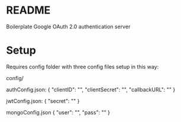 # README #

Boilerplate Google OAuth 2.0 authentication server

# Setup #

Requires config folder with three config files setup in this way:

config/

authConfig.json: {
	"clientID": "",
	"clientSecret": "",
	"callbackURL": ""
}

jwtConfig.json: {
	"secret": ""
}

mongoConfig.json {
	"user": "",
	"pass": ""
}
